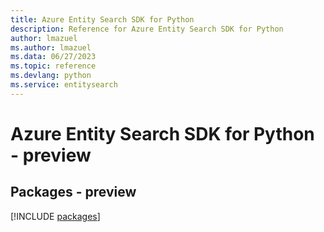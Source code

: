 ```yaml
---
title: Azure Entity Search SDK for Python
description: Reference for Azure Entity Search SDK for Python
author: lmazuel
ms.author: lmazuel
ms.data: 06/27/2023
ms.topic: reference
ms.devlang: python
ms.service: entitysearch
---
```

# Azure Entity Search SDK for Python - preview
## Packages - preview
[!INCLUDE [packages](entity-search-index.md)]